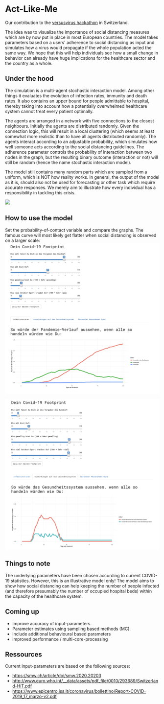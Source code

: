 # Act-Like-Me

Our contribution to the [versusvirus hackathon](https://www.versusvirus.ch/) in Switzerland.

The idea was to visualize the importance of social distancing measures which are by now put in place in most European countries. The model takes parameters based on a users' adherence to social distancing as input and simulates how a virus would propagate if the whole population acted the same way. We hope that this will help individuals see how a small change in behavior can already have huge implications for the healthcare sector and the country as a whole.

## Under the hood

The simulation is a multi-agent stochastic interaction model. Among other things it evaluates the evolution of infection rates, immunity and death rates. It also contains an upper bound for people admittable to hospital,  thereby taking into account how a potentially overwhelmed healthcare system cannot treat every patient optimally.

The agents are arranged in a network with five connections to the closest neighbours. Initially the agents are distributed randomly. Given the connection logic, this will result in a local clustering (which seems at least somewhat more realistic than to have all agents distributed randomly). The agents interact according to an adjustable probability, which simulates how well someone acts according to the social distancing guidelines. The adherence parameter controls the probability of interaction between two nodes in the graph, but the resulting binary outcome (interaction or not) will still be random (hence the name stochastic interaction model). 

The model still contains many random parts which are sampled from a uniform, which is NOT how reality works. In general, the output of the model as it is, should also not be used for forecasting or other task which require accurate responses. We merely aim to illustrate how every individual has a responsibility in tackling this crisis. 

![](images/actlikeme.gif)


## How to use the model
Set the probability-of-contact variable and compare the graphs. The famous curve will most likely get flatter when social distancing is observed on a larger scale:
![The curve with adherence to social distancing](images/curve_1.png)

![Illustration of an overwhelmed health-sector due to non adherence ](images/curve_2.png)


## Things to note

The underlying parameters have been chosen according to current COVID-19 statistics. However, this is an illustrative model only! The model aims to show how social distancing can help keeping the number of people infected (and therefore presumably the number of occupied hospital beds) within the capacity of the healthcare system. 

## Coming up

- Improve accuracy of input-parameters. 
- Parameter estimates using sampling based methods (MC). 
- include additional behavioural based parameters
- improved performance / multi-core-processing

## Ressources 

Current input-parameters are based on the following sources:

- https://smw.ch/article/doi/smw.2020.20203
- http://www.euro.who.int/__data/assets/pdf_file/0010/293689/Switzerland-HiT.pdf
- https://www.epicentro.iss.it/coronavirus/bollettino/Report-COVID-2019_17_marzo-v2.pdf